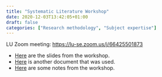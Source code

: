 ```yaml
---
title: "Systematic Literature Workshop"
date: 2020-12-03T13:42:05+01:00
draft: false
categories: ["Research methodology", "Subject expertise"]
---
```


LU Zoom meeting: <https://lu-se.zoom.us/j/66425501873>

* [Here](/pdfs/201203-systematic-literature-search-workshop-slides.pdf) are the slides from the workshop.
* [Here](/pdfs/201203-systemic-literature-workshop-search-consultation.pdf) is another document that was used.
* [Here](/htmlfiles/201203-systematic-literature-search-workshop.html) are some notes from the workshop.

